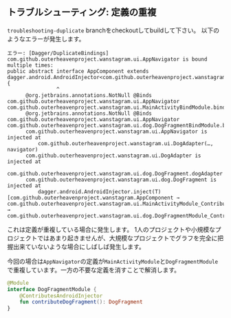 ## トラブルシューティング: 定義の重複

`troubleshooting-duplicate` branchをcheckoutしてbuildして下さい。
以下のようなエラーが発生します。

```
エラー: [Dagger/DuplicateBindings] com.github.outerheavenproject.wanstagram.ui.AppNavigator is bound multiple times:
public abstract interface AppComponent extends dagger.android.AndroidInjector<com.github.outerheavenproject.wanstagram.App> {
                ^
      @org.jetbrains.annotations.NotNull @Binds com.github.outerheavenproject.wanstagram.ui.AppNavigator com.github.outerheavenproject.wanstagram.ui.MainActivityBindModule.bindAppNavigator(com.github.outerheavenproject.wanstagram.ui.AppNavigatorImpl)
      @org.jetbrains.annotations.NotNull @Binds com.github.outerheavenproject.wanstagram.ui.AppNavigator com.github.outerheavenproject.wanstagram.ui.dog.DogFragmentBindModule.bindAppNavigator(com.github.outerheavenproject.wanstagram.ui.AppNavigatorImpl)
      com.github.outerheavenproject.wanstagram.ui.AppNavigator is injected at
          com.github.outerheavenproject.wanstagram.ui.DogAdapter(…, navigator)
      com.github.outerheavenproject.wanstagram.ui.DogAdapter is injected at
          com.github.outerheavenproject.wanstagram.ui.dog.DogFragment.dogAdapter
      com.github.outerheavenproject.wanstagram.ui.dog.DogFragment is injected at
          dagger.android.AndroidInjector.inject(T) [com.github.outerheavenproject.wanstagram.AppComponent → com.github.outerheavenproject.wanstagram.ui.MainActivityModule_ContributeMainActivity.MainActivitySubcomponent → com.github.outerheavenproject.wanstagram.ui.dog.DogFragmentModule_ContributeDogFragment.DogFragmentSubcomponent]
```

これは定義が重複している場合に発生します。
1人のプロジェクトや小規模なプロジェクトではあまり起きませんが、大規模なプロジェクトでグラフを完全に把握出来ていないような場合にしばしば発生します。

今回の場合は`AppNavigator`の定義が`MainActivityModule`と`DogFragmentModule`で重複しています。一方の不要な定義を消すことで解消します。

```kt
@Module
interface DogFragmentModule {
    @ContributesAndroidInjector
    fun contributeDogFragment(): DogFragment
}
```
